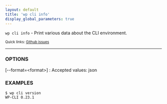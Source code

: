 ```yaml
---
layout: default
title: 'wp cli info'
display_global_parameters: true
---
```


`wp cli info` - Print various data about the CLI environment.

<small>Quick links: <a href="https://github.com/wp-cli/wp-cli/issues?q=is%3Aopen+label%3Acommand%3Acli-info+sort%3Aupdated-desc">Github issues</a></small>

<hr />

### OPTIONS

[\--format=&lt;format&gt;]
: Accepted values: json

### EXAMPLES

    $ wp cli version
    WP-CLI 0.23.1



